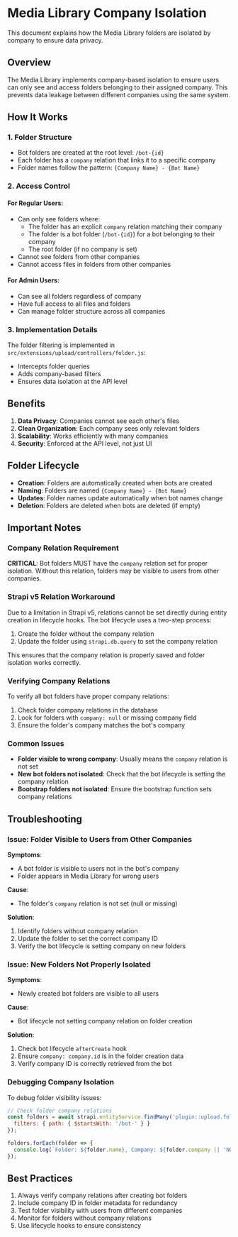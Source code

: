 # Media Library Company Isolation

This document explains how the Media Library folders are isolated by company to ensure data privacy.

## Overview

The Media Library implements company-based isolation to ensure users can only see and access folders belonging to their assigned company. This prevents data leakage between different companies using the same system.

## How It Works

### 1. Folder Structure
- Bot folders are created at the root level: `/bot-{id}`
- Each folder has a `company` relation that links it to a specific company
- Folder names follow the pattern: `{Company Name} - {Bot Name}`

### 2. Access Control

#### For Regular Users:
- Can only see folders where:
  - The folder has an explicit `company` relation matching their company
  - The folder is a bot folder (`/bot-{id}`) for a bot belonging to their company
  - The root folder (if no company is set)
- Cannot see folders from other companies
- Cannot access files in folders from other companies

#### For Admin Users:
- Can see all folders regardless of company
- Have full access to all files and folders
- Can manage folder structure across all companies

### 3. Implementation Details

The folder filtering is implemented in `src/extensions/upload/controllers/folder.js`:
- Intercepts folder queries
- Adds company-based filters
- Ensures data isolation at the API level

## Benefits

1. **Data Privacy**: Companies cannot see each other's files
2. **Clean Organization**: Each company sees only relevant folders
3. **Scalability**: Works efficiently with many companies
4. **Security**: Enforced at the API level, not just UI

## Folder Lifecycle

- **Creation**: Folders are automatically created when bots are created
- **Naming**: Folders are named `{Company Name} - {Bot Name}`
- **Updates**: Folder names update automatically when bot names change
- **Deletion**: Folders are deleted when bots are deleted (if empty)

## Important Notes

### Company Relation Requirement
**CRITICAL**: Bot folders MUST have the `company` relation set for proper isolation. Without this relation, folders may be visible to users from other companies.

### Strapi v5 Relation Workaround
Due to a limitation in Strapi v5, relations cannot be set directly during entity creation in lifecycle hooks. The bot lifecycle uses a two-step process:
1. Create the folder without the company relation
2. Update the folder using `strapi.db.query` to set the company relation

This ensures that the company relation is properly saved and folder isolation works correctly.

### Verifying Company Relations
To verify all bot folders have proper company relations:

1. Check folder company relations in the database
2. Look for folders with `company: null` or missing company field
3. Ensure the folder's company matches the bot's company

### Common Issues
- **Folder visible to wrong company**: Usually means the `company` relation is not set
- **New bot folders not isolated**: Check that the bot lifecycle is setting the company relation
- **Bootstrap folders not isolated**: Ensure the bootstrap function sets company relations

## Troubleshooting

### Issue: Folder Visible to Users from Other Companies

**Symptoms**:
- A bot folder is visible to users not in the bot's company
- Folder appears in Media Library for wrong users

**Cause**:
- The folder's `company` relation is not set (null or missing)

**Solution**:
1. Identify folders without company relation
2. Update the folder to set the correct company ID
3. Verify the bot lifecycle is setting company on new folders

### Issue: New Folders Not Properly Isolated

**Symptoms**:
- Newly created bot folders are visible to all users

**Cause**:
- Bot lifecycle not setting company relation on folder creation

**Solution**:
1. Check bot lifecycle `afterCreate` hook
2. Ensure `company: company.id` is in the folder creation data
3. Verify company ID is correctly retrieved from the bot

### Debugging Company Isolation

To debug folder visibility issues:

```javascript
// Check folder company relations
const folders = await strapi.entityService.findMany('plugin::upload.folder', {
  filters: { path: { $startsWith: '/bot-' } }
});

folders.forEach(folder => {
  console.log(`Folder: ${folder.name}, Company: ${folder.company || 'NOT SET'}`);
});
```

## Best Practices

1. Always verify company relations after creating bot folders
2. Include company ID in folder metadata for redundancy
3. Test folder visibility with users from different companies
4. Monitor for folders without company relations
5. Use lifecycle hooks to ensure consistency 